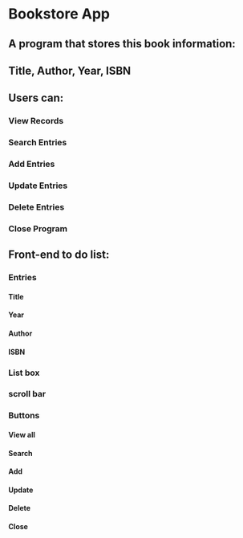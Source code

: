 # Bookstore App
## A program that stores this book information:
## Title, Author, Year, ISBN

## Users can:
###     View Records
### Search Entries
### Add Entries
### Update Entries
### Delete Entries
### Close Program

## Front-end to do list:
### Entries
#### Title
#### Year
#### Author
#### ISBN
### List box
### scroll bar
### Buttons
#### View all
#### Search
#### Add
#### Update
#### Delete
#### Close